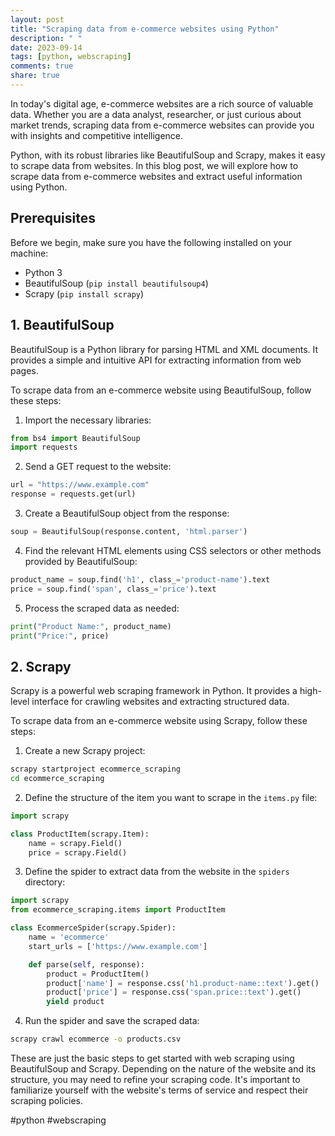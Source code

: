 ```yaml
---
layout: post
title: "Scraping data from e-commerce websites using Python"
description: " "
date: 2023-09-14
tags: [python, webscraping]
comments: true
share: true
---
```


In today's digital age, e-commerce websites are a rich source of valuable data. Whether you are a data analyst, researcher, or just curious about market trends, scraping data from e-commerce websites can provide you with insights and competitive intelligence.

Python, with its robust libraries like BeautifulSoup and Scrapy, makes it easy to scrape data from websites. In this blog post, we will explore how to scrape data from e-commerce websites and extract useful information using Python.

## Prerequisites
Before we begin, make sure you have the following installed on your machine:

- Python 3
- BeautifulSoup (`pip install beautifulsoup4`)
- Scrapy (`pip install scrapy`)

## 1. BeautifulSoup
BeautifulSoup is a Python library for parsing HTML and XML documents. It provides a simple and intuitive API for extracting information from web pages.

To scrape data from an e-commerce website using BeautifulSoup, follow these steps:

1. Import the necessary libraries:
```python
from bs4 import BeautifulSoup
import requests
```

2. Send a GET request to the website:
```python
url = "https://www.example.com"
response = requests.get(url)
```

3. Create a BeautifulSoup object from the response:
```python
soup = BeautifulSoup(response.content, 'html.parser')
```

4. Find the relevant HTML elements using CSS selectors or other methods provided by BeautifulSoup:
```python
product_name = soup.find('h1', class_='product-name').text
price = soup.find('span', class_='price').text
```

5. Process the scraped data as needed:
```python
print("Product Name:", product_name)
print("Price:", price)
```

## 2. Scrapy
Scrapy is a powerful web scraping framework in Python. It provides a high-level interface for crawling websites and extracting structured data.

To scrape data from an e-commerce website using Scrapy, follow these steps:

1. Create a new Scrapy project:
```bash
scrapy startproject ecommerce_scraping
cd ecommerce_scraping
```

2. Define the structure of the item you want to scrape in the `items.py` file:
```python
import scrapy

class ProductItem(scrapy.Item):
    name = scrapy.Field()
    price = scrapy.Field()
```

3. Define the spider to extract data from the website in the `spiders` directory:
```python
import scrapy
from ecommerce_scraping.items import ProductItem

class EcommerceSpider(scrapy.Spider):
    name = 'ecommerce'
    start_urls = ['https://www.example.com']

    def parse(self, response):
        product = ProductItem()
        product['name'] = response.css('h1.product-name::text').get()
        product['price'] = response.css('span.price::text').get()
        yield product
```

4. Run the spider and save the scraped data:
```bash
scrapy crawl ecommerce -o products.csv
```

These are just the basic steps to get started with web scraping using BeautifulSoup and Scrapy. Depending on the nature of the website and its structure, you may need to refine your scraping code. It's important to familiarize yourself with the website's terms of service and respect their scraping policies.

#python #webscraping